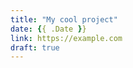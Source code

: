 ```yaml
---
title: "My cool project"
date: {{ .Date }}
link: https://example.com
draft: true
---
```


<!-- Any content here will be displayed on the project's detail page. -->